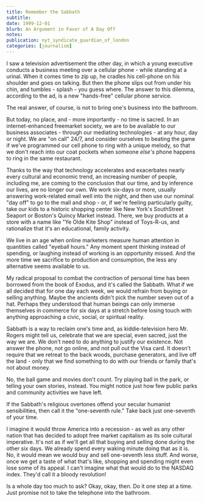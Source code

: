 ```yaml
---
title: Remember the Sabbath
subtitle: 
date: 1999-12-01
blurb: An Argument in Favor of A Day Off
notes: 
publication: nyt_syndicate_guardian_of_london
categories: [journalism]
---
```


I saw a television advertisement the other day, in which a young executive conducts a business meeting over a cellular phone - while standing at a urinal. When it comes time to zip up, he cradles his cell-phone on his shoulder and goes on talking. But then the phone slips out from under his chin, and tumbles - splash - you guess where. The answer to this dilemma, according to the ad, is a new "hands-free" cellular phone service.

The real answer, of course, is not to bring one's business into the bathroom.

But today, no place, and - more importantly - no time is sacred. In an internet-enhanced freemarket society, we are to be available to our business associates - through our mediating technologies - at any hour, day or night. We are "on call" 24/7, and consider ourselves to beating the game if we've programmed our cell phone to ring with a unique melody, so that we don't reach into our coat pockets when someone *else's* phone happens to ring in the same restaurant.

Thanks to the way that technology accelerates and exacerbates nearly every cultural and economic trend, an increasing number of people, including me, are coming to the conclusion that our time, and by inference our lives, are no longer our own. We work six-days or more, usually answering work-related email well into the night, and then use our nominal "day off" to go to the mall and shop - or, if we're feeling particularly guilty, take our kids to a historic shopping center like New York's SouthStreet Seaport or Boston's Quincy Market instead. There, we buy products at a store with a name like "Ye Olde Kite Shop" instead of Toys-R-us, and rationalize that it's an educational, family activity.

We live in an age when online marketers measure human attention in quantities called "eyeball hours." Any moment spent thinking instead of spending, or laughing instead of working is an opportunity missed. And the more time we sacrifice to production and consumption, the less any alternative seems available to us.

My radical proposal to combat the contraction of personal time has been borrowed from the book of Exodus, and it's called the Sabbath. What if we all decided that for one day each week, we would refrain from buying or selling anything. Maybe the ancients didn't pick the number seven out of a hat. Perhaps they understood that human beings can only immerse themselves in commerce for six days at a stretch before losing touch with anything approaching a civic, social, or spiritual reality.

Sabbath is a way to reclaim one's time and, as kiddie-television hero Mr. Rogers might tell us, celebrate that we are special, even sacred, just the way we are. We don't need to do anything to justify our existence. Not answer the phone, not go online, and not pull out the Visa card. It doesn't require that we retreat to the back woods, purchase generators, and live off the land - only that we find something to do with our friends or family that's not about money.

No, the ball game and movies don't count. Try playing ball in the park, or telling your own stories, instead. You might notice just how few public parks and community activities we have left.

If the Sabbath's religious overtones offend your secular humanist sensibilities, then call it the "one-seventh rule." Take back just one-seventh of your time.

I imagine it would throw America into a recession - as well as any other nation that has decided to adopt free market capitalism as its sole cultural imperative. It's not as if we'll get all that buying and selling done during the other six days. We already spend every waking minute doing that as it is. No, it would mean we would buy and sell one-seventh less stuff. And worse, once we get a taste of what that's like, shopping and spending might even lose some of its appeal. I can't imagine what that would do to the NASDAQ index. They'd call it a bloody revolution!

Is a whole day too much to ask? Okay, okay, then. Do it one step at a time. Just promise not to take the telephone into the bathroom.
